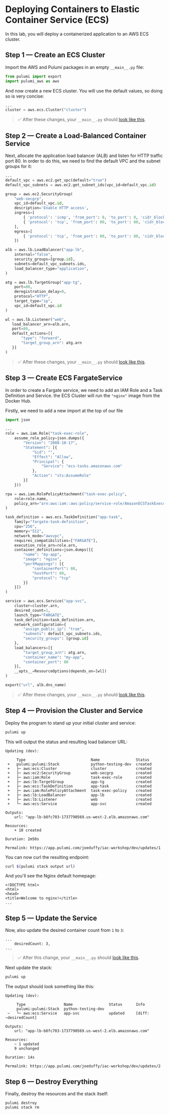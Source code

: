 # Deploying Containers to Elastic Container Service (ECS)

In this lab, you will deploy a containerized application to an AWS ECS cluster.

## Step 1 &mdash; Create an ECS Cluster

Import the AWS and Pulumi packages in an empty `__main__.py` file:

```python
from pulumi import export
import pulumi_aws as aws
```

And now create a new ECS cluster. You will use the default values, so doing so is very concise:

```python
...
cluster = aws.ecs.Cluster("cluster")
```

> :white_check_mark: After these changes, your `__main__.py` should [look like this](./code/step1.py).

## Step 2 &mdash; Create a Load-Balanced Container Service

Next, allocate the application load balancer (ALB) and listen for HTTP traffic port 80. In order to do this, we need to find the
default VPC and the subnet groups for it:

```python
...
default_vpc = aws.ec2.get_vpc(default="true")
default_vpc_subnets = aws.ec2.get_subnet_ids(vpc_id=default_vpc.id)

group = aws.ec2.SecurityGroup(
    "web-secgrp",
    vpc_id=default_vpc.id,
    description='Enable HTTP access',
    ingress=[
        { 'protocol': 'icmp', 'from_port': 8, 'to_port': 0, 'cidr_blocks': ['0.0.0.0/0'] },
        { 'protocol': 'tcp', 'from_port': 80, 'to_port': 80, 'cidr_blocks': ['0.0.0.0/0'] }
    ],
    egress=[
        { 'protocol': 'tcp', 'from_port': 80, 'to_port': 80, 'cidr_blocks': ['0.0.0.0/0'] }
    ])

alb = aws.lb.LoadBalancer("app-lb",
    internal="false",
    security_groups=[group.id],
    subnets=default_vpc_subnets.ids,
    load_balancer_type="application",
)

atg = aws.lb.TargetGroup("app-tg",
    port=80,
    deregistration_delay=0,
    protocol="HTTP",
    target_type="ip",
    vpc_id=default_vpc.id
)

wl = aws.lb.Listener("web",
   load_balancer_arn=alb.arn,
   port=80,
   default_actions=[{
       "type": "forward",
       "target_group_arn": atg.arn
   }]
)
```

> :white_check_mark: After these changes, your `__main__.py` should [look like this](./code/step2.py).

## Step 3 &mdash; Create ECS FargateService

In order to create a Fargate service, we need to add an IAM Role and a Task Definition and Service. the ECS Cluster will run
the `"nginx"` image from the Docker Hub.

Firstly, we need to add a new import at the top of our file

```python
import json
```

```python
...
role = aws.iam.Role("task-exec-role",
    assume_role_policy=json.dumps({
        "Version": "2008-10-17",
        "Statement": [{
            "Sid": "",
            "Effect": "Allow",
            "Principal": {
                "Service": "ecs-tasks.amazonaws.com"
            },
            "Action": "sts:AssumeRole"
        }]
    }))

rpa = aws.iam.RolePolicyAttachment("task-exec-policy",
    role=role.name,
    policy_arn="arn:aws:iam::aws:policy/service-role/AmazonECSTaskExecutionRolePolicy"
)

task_definition = aws.ecs.TaskDefinition("app-task",
    family="fargate-task-definition",
    cpu="256",
    memory="512",
    network_mode="awsvpc",
    requires_compatibilities=["FARGATE"],
    execution_role_arn=role.arn,
    container_definitions=json.dumps([{
        "name": "my-app",
        "image": "nginx",
        "portMappings": [{
            "containerPort": 80,
            "hostPort": 80,
            "protocol": "tcp"
        }]
    }])
)

service = aws.ecs.Service("app-svc",
    cluster=cluster.arn,
    desired_count=1,
    launch_type="FARGATE",
    task_definition=task_definition.arn,
    network_configuration={
        "assign_public_ip": "true",
        "subnets": default_vpc_subnets.ids,
        "security_groups": [group.id]
    },
    load_balancers=[{
        "target_group_arn": atg.arn,
        "container_name": "my-app",
        "container_port": 80
    }],
    __opts__=ResourceOptions(depends_on=[wl])
)

export("url", alb.dns_name)
```

> :white_check_mark: After these changes, your `__main__.py` should [look like this](./code/step3.py).

## Step 4 &mdash; Provision the Cluster and Service

Deploy the program to stand up your initial cluster and service:

```bash
pulumi up
```

This will output the status and resulting load balancer URL:

```
Updating (dev):

     Type                             Name                Status
 +   pulumi:pulumi:Stack              python-testing-dev  created
 +   ├─ aws:ecs:Cluster               cluster             created
 +   ├─ aws:ec2:SecurityGroup         web-secgrp          created
 +   ├─ aws:iam:Role                  task-exec-role      created
 +   ├─ aws:lb:TargetGroup            app-tg              created
 +   ├─ aws:ecs:TaskDefinition        app-task            created
 +   ├─ aws:iam:RolePolicyAttachment  task-exec-policy    created
 +   ├─ aws:lb:LoadBalancer           app-lb              created
 +   ├─ aws:lb:Listener               web                 created
 +   └─ aws:ecs:Service               app-svc             created

Outputs:
    url: "app-lb-b8fc703-1737790569.us-west-2.elb.amazonaws.com"

Resources:
    + 10 created

Duration: 2m50s

Permalink: https://app.pulumi.com/joeduffy/iac-workshop/dev/updates/1
```

You can now curl the resulting endpoint:

```bash
curl $(pulumi stack output url)
```

And you'll see the Nginx default homepage:

```
<!DOCTYPE html>
<html>
<head>
<title>Welcome to nginx!</title>
...
```

## Step 5 &mdash; Update the Service

Now, also update the desired container count from `1` to `3`:

```
...
    desiredCount: 3,
...
```

> :white_check_mark: After this change, your `__main__.py` should [look like this](./code/step5.py).

Next update the stack:

```bash
pulumi up
```

The output should look something like this:

```
Updating (dev):

     Type                 Name                Status      Info
     pulumi:pulumi:Stack  python-testing-dev
 ~   └─ aws:ecs:Service   app-svc             updated     [diff: ~desiredCount]

Outputs:
    url: "app-lb-b8fc703-1737790569.us-west-2.elb.amazonaws.com"

Resources:
    ~ 1 updated
    9 unchanged

Duration: 14s

Permalink: https://app.pulumi.com/joeduffy/iac-workshop/dev/updates/2
```

## Step 6 &mdash; Destroy Everything

Finally, destroy the resources and the stack itself:

```
pulumi destroy
pulumi stack rm
```
